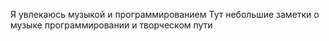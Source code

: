 Я увлекаюсь музыкой и программированием
Тут небольшие заметки о музыке программировании и творческом пути
